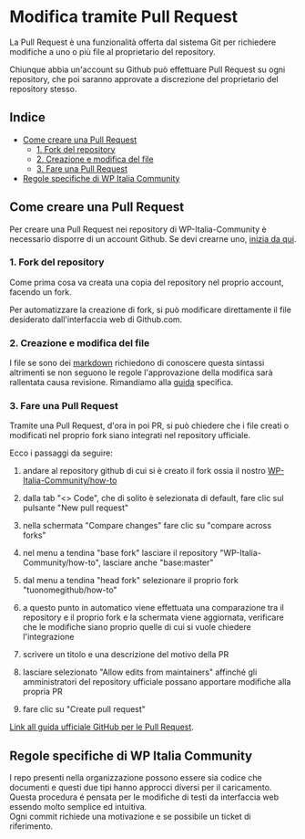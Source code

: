 # Modifica tramite Pull Request

La Pull Request è una funzionalità offerta dal sistema Git per richiedere modifiche a uno o più file al proprietario del repository.

Chiunque abbia un'account su Github può effettuare Pull Request su ogni repository, che poi saranno approvate a discrezione del proprietario del repository stesso.

## Indice

*   [Come creare una Pull Request](#come-creare-una-pull-request)
    *   [1. Fork del repository](#1-fork-del-repository)
    *   [2. Creazione e modifica del file](#2-creazione-e-modifica-del-file)
    *   [3. Fare una Pull Request](#3-fare-una-pull-request)
*   [Regole specifiche di WP Italia Community](#regole-specifiche-di-wp-italia-community)

## Come creare una Pull Request

Per creare una Pull Request nei repository di WP-Italia-Community è necessario disporre di un account Github. Se devi crearne uno, [inizia da qui](https://github.com/join?source=header-home).

### 1. Fork del repository

Come prima cosa va creata una copia del repository nel proprio account, facendo un fork. 

Per automatizzare la creazione di fork, si può modificare direttamente il file desiderato dall'interfaccia web di Github.com.

### 2. Creazione e modifica del file

I file se sono dei [markdown](https://it.wikipedia.org/wiki/Markdown) richiedono di conoscere questa sintassi altrimenti se non seguono le regole l'approvazione della modifica sarà rallentata causa revisione.
Rimandiamo alla [guida](https://github.com/WP-Italia-Community/how-to/blob/master/github/creare-nuovo-file/creare-nuovo-file.md) specifica. 

### 3. Fare una Pull Request

Tramite una Pull Request, d'ora in poi PR, si può chiedere che i file creati o modificati nel proprio fork siano integrati nel repository ufficiale.

Ecco i passaggi da seguire:

1. andare al repository github di cui si è creato il fork ossia il nostro [WP-Italia-Community/how-to](https://github.com/WP-Italia-Community/how-to)

1. dalla tab "<> Code", che di solito è selezionata di default, fare clic sul pulsante "New pull request"

1. nella schermata "Compare changes" fare clic su "compare across forks"

1. nel menu a tendina "base fork" lasciare il repository "WP-Italia-Community/how-to", lasciare anche "base:master"

1. dal menu a tendina "head fork" selezionare il proprio fork "tuonomegithub/how-to"

1. a questo punto in automatico viene effettuata una comparazione tra il repository e il proprio fork e la schermata viene aggiornata, verificare che le modifiche siano proprio quelle di cui si vuole chiedere l'integrazione

1. scrivere un titolo e una descrizione del motivo della PR

1. lasciare selezionato "Allow edits from maintainers" affinché gli amministratori del repository ufficiale possano apportare modifiche alla propria PR

1. fare clic su "Create pull request"

[Link all guida ufficiale GitHub per le Pull Request](https://help.github.com/articles/creating-a-pull-request-from-a-fork/).

## Regole specifiche di WP Italia Community

I repo presenti nella organizzazione possono essere sia codice che documenti e questi due tipi hanno approcci diversi per il caricamento.  
Questa procedura é pensata per le modifiche di testi da interfaccia web essendo molto semplice ed intuitiva.  
Ogni commit richiede una motivazione e se possibile un ticket di riferimento.
